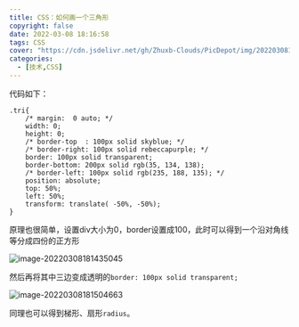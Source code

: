 ```yaml
---
title: CSS：如何画一个三角形
copyright: false
date: 2022-03-08 18:16:58
tags: CSS
cover: "https://cdn.jsdelivr.net/gh/Zhuxb-Clouds/PicDepot/img/202203081814102.png"
categories:	
  - [技术,CSS]
---
```


代码如下：

```
.tri{
    /* margin:  0 auto; */
    width: 0;
    height: 0;
    /* border-top  : 100px solid skyblue; */
    /* border-right: 100px solid rebeccapurple; */
    border: 100px solid transparent;
    border-bottom: 200px solid rgb(35, 134, 138);
    /* border-left: 100px solid rgb(235, 188, 135); */
    position: absolute;
    top: 50%;
    left: 50%;
    transform: translate( -50%, -50%);
}
```

原理也很简单，设置div大小为0，border设置成100，此时可以得到一个沿对角线等分成四份的正方形

![image-20220308181435045](https://cdn.jsdelivr.net/gh/Zhuxb-Clouds/PicDepot/img/202203081814102.png)

然后再将其中三边变成透明的`border: 100px solid transparent;`

![image-20220308181504663](https://cdn.jsdelivr.net/gh/Zhuxb-Clouds/PicDepot/img/202203081815699.png)

同理也可以得到梯形、扇形`radius`。
